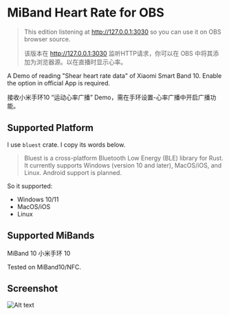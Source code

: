# MiBand Heart Rate for OBS

> This edition listening at <http://127.0.0.1:3030> so you can use it on OBS browser source.
>
> 该版本在 <http://127.0.0.1:3030> 监听HTTP请求，你可以在 OBS 中将其添加为浏览器源。以在直播时显示心率。

A Demo of reading "Shear heart rate data" of Xiaomi Smart Band 10. Enable the option in official App is required.

接收小米手环10 “运动心率广播” Demo，需在手环设置-心率广播中开启广播功能。

## Supported Platform

I use `bluest` crate. I copy its words below.

> Bluest is a cross-platform Bluetooth Low Energy (BLE) library for Rust. It currently supports Windows (version 10 and later), MacOS/iOS, and Linux. Android support is planned.

So it supported:

- Windows 10/11
- MacOS/iOS
- Linux

## Supported MiBands

MiBand 10 小米手环 10

Tested on MiBand10/NFC.

## Screenshot

![Alt text](doc/screenshot.png)
